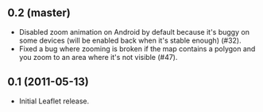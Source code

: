 ## 0.2 (master)

 * Disabled zoom animation on Android by default because it's buggy on some devices (will be enabled back when it's stable enough) (#32).
 * Fixed a bug where zooming is broken if the map contains a polygon and you zoom to an area where it's not visible (#47).

## 0.1 (2011-05-13)

 * Initial Leaflet release.